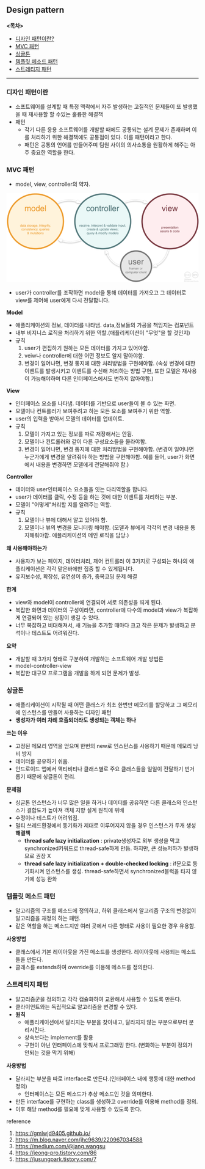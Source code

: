 ## Design pattern

**<목차>**

- [디자인 패턴이란?](#design-pattern?)
- [MVC 패턴](#mvc-pattern)
- [싱글톤](#singleton)
- [템플릿 메소드 패턴](#template-method-pattern)
- [스트레티지 패턴](#strategy-pattern)

---

### <a name = "design-pattern?">디자인 패턴이란</a>

- 소프트웨어를 설계할 때 특정 맥락에서 자주 발생하는 고질적인 문제들이 또 발생했을 때 재사용할 할 수있는 훌륭한 해결책
- 패턴
  - 각기 다른 응용 소프트웨어를 개발할 때에도 공통되는 설계 문제가 존재하며 이를 처리하기 위한 해결책에도 공통점이 있다. 이를 패턴이라고 한다.
  - 패턴은 공통의 언어를 만들어주며 팀원 사이의 의사소통을 원활하게 해주는 아주 중요한 역할을 한다.



### <a name ="mvc-pattern"> MVC 패턴 </a>

-  model, view, controller의 약자.

<img src="./assets/mvc.png">



- user가 controller를 조작하면 model을 통해 데이터를 가져오고 그 데이터로 view를 제어해 user에게 다시 전달합니다. 



**Model**

- 애플리케이션의 정보, 데이터를 나타냄. data,정보들의 가공을 책임지는 컴포넌트
- 내부 비지니스 로직을 처리하기 위한 역할.(애플리케이션이 "무엇"을 할 것인지)
- 규칙
  1. user가 편집하기 원하는 모든 데이터를 가지고 있어야함.
  2. veiw나 controller에 대한 어떤 정보도 알지 말아야함.
  3. 변경이 일어나면, 변경 통지에 대한 처리방법을 구현해야함.
     (속성 변경에 대한 이벤트를 발생시키고 이벤트를 수신해 처리하는 방법 구현, 또한 모델은 재사용이 가능해야하며 다른 인터페이스에서도 변하지 않아야함.)



**View**

- 인터페이스 요소를 나타냄. 데이터를 기반으로 user들이 볼 수 있는 화면.
- 모델이나 컨트롤러가 보여주려고 하는 모든 요소를 보여주기 위한 역할.
- user의 입력을 받아서 모델의 데이터를 업데이트.
- 규칙
  1. 모델이 가지고 있는 정보를 따로 저장해서는 안됨.
  2. 모델이나 컨트롤러와 같이 다른 구성요소들을 몰라야함.
  3. 변경이 일어나면, 변경 통지에 대한 처리방법을 구현해야함.
     (변경이 일어나면 누군가에게 변경을 알려줘야 하는 방법을 구현해야함. 예를 들어, user가 화면에서 내용을 변경하면 모델에게 전달해줘야 함.)



**Controller**

- 데이터와 user인터페이스 요소들을 잇는 다리역할을 합니다.
- user가 데이터를 클릭, 수정 등을 하는 것에 대한 이벤트를 처리하는 부분.
- 모델이 "어떻게"처리할 지를 알려주는 역할.
- 규칙
  1. 모델이나 뷰에 대해서 알고 있어야 함.
  2. 모델이나 뷰의 변경을 모니터링 해야함.
     (모델과 뷰에게 각각의 변경 내용을 통지해줘야함. 애플리케이션의 메인 로직을 담당.)



**왜 사용해야하는가**

- 사용자가 보는 페이지, 데이터처리, 제어 컨트롤러 이 3가지로 구성되는 하나의 애플리케이션은 각각 맡은바에만 집중 할 수 있게됩니다.
- 유지보수성, 확장성, 유연성이 증가, 중복코딩 문제 해결



**한계**

- view와 model이 controller에 연결되어 서로 의존성을 띄게 된다.
- 복잡한 화면과 데이터의 구성이라면, controller에 다수의 model과 view가 복잡하게 연결되어 있는 상황이 생길 수 있다. 
- 너무 복잡하고 비대해져서, 새 기능을 추가할 때마다 크고 작은 문제가 발생하고 분석이나 테스트도 어려워진다.



**요약**

- 개발할 때 3가지 형태로 구분하여 개발하는 소프트웨어 개발 방법론
- model-controller-view
- 복잡한 대규모 프로그램을 개발을 하게 되면 문제가 발생.



### <a name = "singleton">싱글톤</a>

- 애플리케이션이 시작될 때 어떤 클래스가 최초 한번만 메모리를 할당하고 그 메모리에 인스턴스를 만들어 사용하는 디자인 패턴
- **생성자가 여러 차례 호출되더라도 생성되는 객체는 하나**



**쓰는 이유**

- 고정된 메모리 영역을 얻으며 한번의 new로 인스턴스를 사용하기 때문에 메모리 낭비 방지
- 데이터를 공유하기 쉬움.
- 안드로이드 앱에서 액티비티나 클래스별로 주요 클래스들을 일일이 전달하기 번거롭기 때문에 싱글톤이 편리.



**문제점**

- 싱글톤 인스턴스가 너무 많은 일을 하거나 데이터를 공유하면 다른 클래스와 인스턴스가 결합도가 높아져 객체 지향 설계 원칙에 위배
- 수정이나 테스트가 어려워짐.
- 멀티 쓰레드환경에서 동기화가 제대로 이루어지지 않을 경우 인스턴스가 두개 생성
  **해결책**
  - **thread safe lazy initialization** : private생성자로 외부 생성을 막고 synchronized키워드로 thread-safe하게 만듬. 하지만, 큰 성능저하가 발생하므로 권장 X
  - **thread safe lazy initialization + double-checked locking** : if문으로 동기화시켜 인스턴스를 생성. thread-safe하면서 synchronized블럭을 타지 않기에 성능 완화



### <a name = "template-method-pattern"> 템플릿 메소드 패턴 </a>

- 알고리즘의 구조를 메소드에 정의하고, 하위 클래스에서 알고리즘 구조의 변경없이 알고리즘을 재정의 하는 패턴.
- 같은 역할을 하는 메소드지만 여러 곳에서 다른 형태로 사용이 필요한 경우 유용함.



**사용방법**

- 클래스에서 기본 레이아웃을 가진 메소드를 생성한다. 레이아웃에 사용되는 메소드들을 만든다.
- 클래스를 extends하여 override를 이용해 메소드를 정의한다.



### <a name="strategy-pattern">스트레티지 패턴 </a>

- 알고리즘군을 정의하고 각각 캡슐화하여 교환해서 사용할 수 있도록 만든다.
- 클라이언트와는 독립적으로 알고리즘을 변경할 수 있다.
- **원칙** 
  - 애플리케이션에서 달리지는 부분을 찾아내고, 달라지지 않는 부분으로부터 분리시킨다.
  - 상속보다는 implement를 활용
  - 구현이 아닌 인터페이스에 맞춰서 프로그래밍 한다.
    (변화하는 부분이 정의가 안되는 것을 막기 위해)



**사용방법**

- 달라지는 부분을 따로 interface로 만든다.(인터페이스 내에 행동에 대한 method 정의)
  - 인터페이스는 모든 메소드가 추상 메소드인 것을 의미한다.
- 만든 interface를 구현하는 class를 생성하고 override를 이용해 method를 정의.
- 이후 해당 method를 필요에 맞게 사용할 수 있도록 한다.






reference

1. https://gmlwjd9405.github.io/
2. https://m.blog.naver.com/jhc9639/220967034588
3. https://medium.com/@jang.wangsu
4. https://jeong-pro.tistory.com/86
5. https://jusungpark.tistory.com/7

